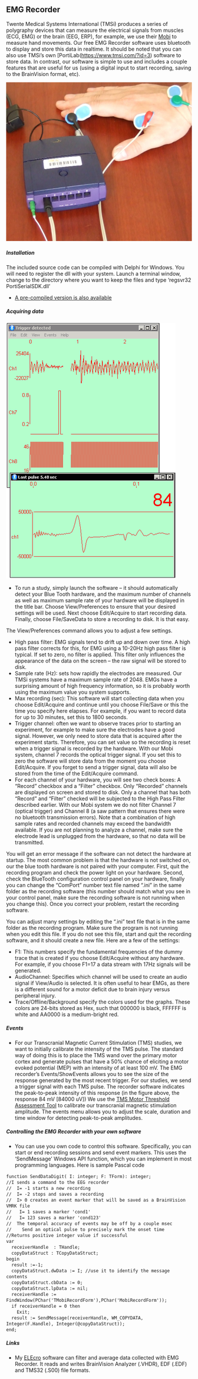 ## EMG Recorder


Twente Medical Systems International (TMSi) produces a series of polygraphy devices that can measure the electrical signals from muscles (ECG, EMG) or the brain (EEG, ERP), for example, we use their [Mobi](https://www.tmsi.com/products/legacy-products/) to measure hand movements. Our free EMG Recorder software uses bluetooth to display and store this data in realtime. It should be noted that you can also use TMSi’s own [PortiLab(https://www.tmsi.com/?id=3) software to store data. In contrast, our software is simple to use and includes a couple features that are useful for us (using a digital input to start recording, saving to the BrainVision format, etc).

![mobi](mobi.jpg)
   
#####  Installation

The included source code can be compiled with Delphi for Windows. You will need to register the dll with your system. Launch a terminal window, change to the directory where you want to keep the files and type ‘regsvr32 PortiSerialSDK.dll’

 - [A pre-compiled version is also available](https://github.com/neurolabusc/EMG-Recorder/releases)

##### Acquiring data

![mobi](mobi8.png)

 -  To run a study, simply launch the software – it should automatically detect your Blue Tooth hardware, and the maximum number of channels as well as maximum sample rate of your hardware will be displayed in the title bar. Choose View/Preferences to ensure that your desired settings will be used. Next choose Edit/Acquire to start recording data. Finally, choose File/SaveData to store a recording to disk. It is that easy.

The View/Preferences command allows you to adjust a few settings.

 - High pass filter: EMG signals tend to drift up and down over time. A high pass filter corrects for this, for EMG using a 10-20Hz high pass filter is typical. If set to zero, no filter is applied. This filter only influences the appearance of the data on the screen – the raw signal will be stored to disk.
 - Sample rate (Hz): sets how rapidly the electrodes are measured. Our TMSi systems have a maximum sample rate of 2048. EMGs have a surprising amount of high frequency information, so it is probably worth using the maximum value you system supports.
 - Max recording (sec): This software will start collecting data when you choose Edit/Acquire and continue until you choose File/Save or this the time you specify here elapses. For example, if you want to record data for up to 30 minutes, set this to 1800 seconds.
 - Trigger channel: often we want to observe traces prior to starting an experiment, for example to make sure the electrodes have a good signal. However, we only need to store data that is acquired after the experiment starts. Therefore, you can set value so the recording is reset when a trigger signal is recorded by the hardware. With our Mobi system, channel 7 records the optical trigger signal. If you set this to zero the software will store data from the moment you choose Edit/Acquire. If you forget to send a trigger signal, data will also be stored from the time of the Edit/Acquire command.
 - For each channel of your hardware, you will see two check boxes: A “Record” checkbox and a “Filter” checkbox. Only “Recorded” channels are displayed on screen and stored to disk. Only a channel that has both “Record” and “Filter” checked will be subjected to the High Pass Filter described earlier. With our Mobi system we do not filter Channel 7 (optical trigger) and Channel 8 (a saw pattern that ensures there were no bluetooth transmission errors). Note that a combination of high sample rates and recorded channels may exceed the bandwidth available. If you are not planning to analyze a channel, make sure the electrode lead is unplugged from the hardware, so that no data will be transmitted.

You will get an error message if the software can not detect the hardware at startup. The most common problem is that the hardware is not switched on, our the blue tooth hardware is not paired with your computer. First, quit the recording program and check the power light on your hardware. Second, check the BlueTooth configuration control panel on your hardware, finally you can change the “ComPort” number text file named “.ini” in the same folder as the recording software (this number should match what you see in your control panel, make sure the recording software is not running when you change this). Once you correct your problem, restart the recording software.

You can adjust many settings by editing the “.ini” text file that is in the same folder as the recording program. Make sure the program is not running when you edit this file. If you do not see this file, start and quit the recording software, and it should create a new file. Here are a few of the settings:

 - F1: This numbers specify the fundamental frequencies of the dummy trace that is created if you choose Edit/Acquire without any hardware. For example, if you choose F1=17 a data stream with 17Hz signals will be generated.
 - AudioChannel: Specifies which channel will be used to create an audio signal if View/Audio is selected. It is often useful to hear EMGs, as there is a different sound for a motor deficit due to brain injury versus peripheral injury.
 - Trace/Offline/Background specify the colors used for the graphs. These colors are 24-bits stored as Hex, such that 000000 is black, FFFFFF is white and AA0000 is a medium-bright red.

##### Events

 -  For our Transcranial Magnetic Current Stimulation (TMS) studies, we want to initially calibrate the intensity of the TMS pulse. The standard way of doing this is to place the TMS wand over the primary motor cortex and generate pulses that have a 50% chance of eliciting a motor evoked potential (MEP) with an intensity of at least 100 mV. The EMG recorder’s Events/ShowEvents allows you to see the size of the response generated by the most recent trigger. For our studies, we send a trigger signal with each TMS pulse. The recorder software indicates the peak-to-peak intensity of this response (in the figure above, the response 84 mV [84000 uV]) We use the [TMS Motor Threshold Assessment Tool](https://clinicalresearcher.org/software.htm) to calibrate our transcranial magnetic stimulation amplitude. The events menu allows you to adjust the scale, duration and time window for detecting peak-to-peak amplitudes.

##### Controlling the EMG Recorder with your own software

 -  You can use you own code to control this software. Specifically, you can start or end recording sessions and send event markers. This uses the ‘SendMessage’ Windows API function, which you can implement in most programming languages. Here is sample Pascal code

```
function SendDataDigit( I: integer; F: TForm): integer;
//I sends a command to the EEG recorder
//  I= -1 starts a new recording
//  I= -2 stops and saves a recording
//  I> 0 creates an event marker that will be saved as a BrainVision VMRK file
//   I= 1 saves a marker 'cond1'
//   I= 123 saves a marker 'cond123'
//  The temporal accuracy of events may be off by a couple msec
//    Send an optical pulse to precisely mark the onset time
//Returns positive integer value if successful
var
  receiverHandle  : THandle;
  copyDataStruct : TCopyDataStruct;
begin
  result :=-1;
  copyDataStruct.dwData := I; //use it to identify the message contents
  copyDataStruct.cbData := 0;
  copyDataStruct.lpData := nil;
  receiverHandle := FindWindow(PChar('TMobiRecordForm'),PChar('MobiRecordForm'));
  if receiverHandle = 0 then
    Exit;
  result := SendMessage(receiverHandle, WM_COPYDATA, Integer(F.Handle), Integer(@copyDataStruct));
end;
```

##### Links

 - My [ELEcro](https://github.com/neurolabusc/ELEcro) software can filter and average data collected with EMG Recorder. It reads and writes BrainVision Analyzer (.VHDR), EDF (.EDF) and TMS32 (.S00) file formats.

